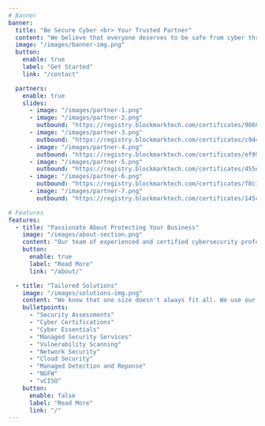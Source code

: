 ```yaml
---
# Banner
banner:
  title: "Be Secure Cyber <br> Your Trusted Partner"
  content: "We believe that everyone deserves to be safe from cyber threats and understand that cybersecurity can be complex and overwhelming. We are passionate about simplifying the security of your business. "
  image: "/images/banner-img.png"
  button:
    enable: true
    label: "Get Started"
    link: "/contact"

  partners:
    enable: true
    slides:
      - image: "/images/partner-1.png"
      - image: "/images/partner-2.png"
        outbound: "https://registry.blockmarktech.com/certificates/9868efb5-d1d5-4cab-a7de-075ddd8bfb65/"
      - image: "/images/partner-3.png"
        outbound: "https://registry.blockmarktech.com/certificates/c9d42e3c-5665-4338-af7f-b52a4d833800/"
      - image: "/images/partner-4.png"
        outbound: "https://registry.blockmarktech.com/certificates/ef99590d-25ec-4eed-bb2e-b9ca30e592ce/"
      - image: "/images/partner-5.png"
        outbound: "https://registry.blockmarktech.com/certificates/455ecc3a-1484-476f-86e8-29f9f4b4abde/"
      - image: "/images/partner-6.png"
        outbound: "https://registry.blockmarktech.com/certificates/f8c135d5-f9fb-4c91-bcdb-314f777fdc27/"
      - image: "/images/partner-7.png"
        outbound: "https://registry.blockmarktech.com/certificates/145cec6f-7838-45cf-bd14-5f56fd9add55/"

# Features
features:
  - title: "Passionate About Protecting Your Business"
    image: "/images/about-section.png"
    content: "Our team of experienced and certified cybersecurity professionals has a deep understanding of the latest cyber threats and trends. We use this knowledge to develop and implement innovative and effective cybersecurity solutions that meet the unique needs of our clients. <br><br> We're proud to be a trusted partner to our clients, and we're committed to helping them achieve their cybersecurity goals."
    button:
      enable: true
      label: "Read More"
      link: "/about/"

  - title: "Tailored Solutions"
    image: "/images/solutions-img.png"
    content: "We know that one size doesn't always fit all. We use our experience working with all sizes and types of organisation to provide a solution which works for you."
    bulletpoints:
      - "Security Assessments"
      - "Cyber Certifications"
      - "Cyber Essentials"
      - "Managed Security Services"
      - "Vulnerability Scanning"
      - "Network Security"
      - "Cloud Security"
      - "Managed Detection and Reponse"
      - "NGFW"
      - "vCISO"
    button:
      enable: false
      label: "Read More"
      link: "/"
---
```

